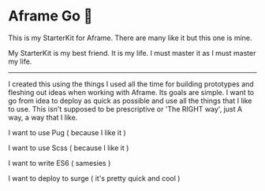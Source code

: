# Aframe Go 🚀

This is my StarterKit for Aframe. There are many like it but this one is mine.

My StarterKit is my best friend. It is my life. I must master it as I must master my life.

---

I created this using the things I used all the time for building prototypes and fleshing out ideas when working with Aframe. Its goals are simple. I want to go from idea to deploy as quick as possible and use all the things that I like to use. This isn't supposed to be prescriptive or 'The RIGHT way', just A way, a way that I like. 

I want to use Pug  ( because I like it )

I want to use Scss ( because I like it )

I want to write ES6 ( samesies )

I want to deploy to surge ( it's pretty quick and cool )